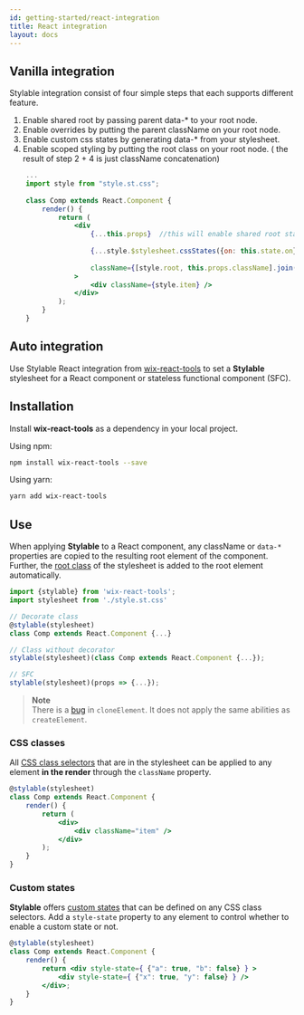 ```yaml
---
id: getting-started/react-integration
title: React integration
layout: docs
---
```




## Vanilla integration 

Stylable integration consist of 
four simple steps that each supports different feature.

1. Enable shared root by passing parent data-* to your root node.
2. Enable overrides by putting the parent className on your root node.
3. Enable custom css states by generating data-* from your stylesheet.
4. Enable scoped styling by putting the root class on your root node. ( the result of step 2 + 4 is just className concatenation)

```jsx
    ...
    import style from "style.st.css";
    
    class Comp extends React.Component {
        render() {
            return (
                <div                    
                    {...this.props}  //this will enable shared root states
                    
                    {...style.$stylesheet.cssStates({on: this.state.on})} // this will enable custom css states.
                    
                    className={[style.root, this.props.className].join(' ')}  // this will enable styling and overrides
                >                    
                    <div className={style.item} />
                </div>
            );
        }
    }

```


## Auto integration

Use Stylable React integration from [wix-react-tools](https://github.com/wix/wix-react-tools) to set a **Stylable** stylesheet for a React component or stateless functional component (SFC).


## Installation

Install **wix-react-tools** as a dependency in your local project.

Using npm:
```bash
npm install wix-react-tools --save
```

Using yarn:
```bash
yarn add wix-react-tools
```

## Use

When applying **Stylable** to a React component, any className or `data-*` properties are copied to the resulting root element of the component. Further, the [root class](../references/root.md) of the stylesheet is added to the root element automatically.

```jsx 
import {stylable} from 'wix-react-tools';
import stylesheet from './style.st.css'

// Decorate class
@stylable(stylesheet)
class Comp extends React.Component {...}

// Class without decorator
stylable(stylesheet)(class Comp extends React.Component {...});

// SFC
stylable(stylesheet)(props => {...});
```

> **Note**  
> There is a [bug](https://github.com/wix/wix-react-tools/issues/107) in `cloneElement`. It does not apply the same abilities as `createElement`.

### CSS classes

All [CSS class selectors](../references/class-selectors.md) that are in the stylesheet can be applied to any element **in the render** through the `className` property.

```jsx 
@stylable(stylesheet)
class Comp extends React.Component {
    render() {
        return (
            <div>
                <div className="item" />
            </div>
        );
    }
}
```

### Custom states

**Stylable** offers [custom states](../references/pseudo-classes.md) that can be defined on any CSS class selectors. Add a `style-state` property to any element to control whether to enable a custom state or not.  

```jsx 
@stylable(stylesheet)
class Comp extends React.Component {
    render() {
        return <div style-state={ {"a": true, "b": false} } >
            <div style-state={ {"x": true, "y": false} } />
        </div>;
    }
}
```
